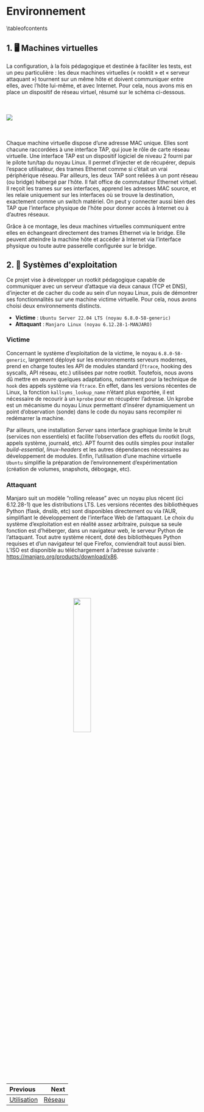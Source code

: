 # Environnement

\tableofcontents

## 1. 🖥️ Machines virtuelles

La configuration, à la fois pédagogique et destinée à faciliter les tests, est un peu particulière : les deux machines virtuelles (« rooktit » et « serveur attaquant ») tournent sur un même hôte et doivent communiquer entre elles, avec l’hôte lui-même, et avec Internet. Pour cela, nous avons mis en place un dispositif de réseau virtuel, résumé sur le schéma ci-dessous.

<img 
  src="diag.svg" 
  style="
    display: block;
    margin: 50px auto;
    overflow: hidden;
  "
/>

Chaque machine virtuelle dispose d’une adresse MAC unique. Elles sont chacune raccordées à une interface TAP, qui joue le rôle de carte réseau virtuelle. Une interface TAP est un dispositif logiciel de niveau 2 fourni par le pilote tun/tap du noyau Linux. Il permet d’injecter et de récupérer, depuis l’espace utilisateur, des trames Ethernet comme si c’était un vrai périphérique réseau. Par ailleurs, les deux TAP sont reliées à un pont réseau (ou bridge) hébergé par l’hôte. Il fait office de commutateur Ethernet virtuel. Il reçoit les trames sur ses interfaces, apprend les adresses MAC source, et les relaie uniquement sur les interfaces où se trouve la destination, exactement comme un switch matériel. On peut y connecter aussi bien des TAP que l’interface physique de l’hôte pour donner accès à Internet ou à d’autres réseaux.

Grâce à ce montage, les deux machines virtuelles communiquent entre elles en échangeant directement des trames Ethernet via le bridge. Elle peuvent atteindre la machine hôte et accéder à Internet via l’interface physique ou toute autre passerelle configurée sur le bridge.

## 2. 🧠 Systèmes d'exploitation

Ce projet vise à développer un rootkit pédagogique capable de communiquer avec un serveur d’attaque via deux canaux (TCP et DNS), d’injecter et de cacher du code au sein d’un noyau Linux, puis de démontrer ses fonctionnalités sur une machine victime virtuelle. Pour cela, nous avons choisi deux environnements distincts.
- **Victime** : `Ubuntu Server 22.04 LTS (noyau 6.8.0-58-generic)`
- **Attaquant** : `Manjaro Linux (noyau 6.12.28-1-MANJARO)`

### Victime

Concernant le système d’exploitation de la victime, le noyau `6.8.0-58-generic`, largement déployé sur les environnements serveurs modernes, prend en charge toutes les API de modules standard (`ftrace`, hooking des syscalls, API réseau, etc.) utilisées par notre rootkit. Toutefois, nous avons dû mettre en œuvre quelques adaptations, notamment pour la technique de `hook` des appels système via `ftrace`. En effet, dans les versions récentes de Linux, la fonction `kallsyms_lookup_name` n’étant plus exportée, il est nécessaire de recourir à un `kprobe` pour en récupérer l’adresse. Un kprobe est un mécanisme du noyau Linux permettant d’insérer dynamiquement un point d’observation (sonde) dans le code du noyau sans recompiler ni redémarrer la machine.

Par ailleurs, une installation *Server* sans interface graphique limite le bruit (services non essentiels) et facilite l’observation des effets du rootkit (logs, appels système, journald, etc). APT fournit des outils simples pour installer *build-essential*, *linux-headers* et les autres dépendances nécessaires au développement de modules. Enfin, l’utilisation d’une machine virtuelle `Ubuntu` simplifie la préparation de l’environnement d’expérimentation (création de volumes, snapshots, débogage, etc).

### Attaquant

Manjaro suit un modèle “rolling release” avec un noyau plus récent (ici 6.12.28-1) que les distributions LTS. Les versions récentes des bibliothèques Python (flask, dnslib, etc) sont disponibles directement ou via l’AUR, simplifiant le développement de l’interface Web de l’attaquant. Le choix du système d’exploitation est en réalité assez arbitraire, puisque sa seule fonction est d’héberger, dans un navigateur web, le serveur Python de l’attaquant. Tout autre système récent, doté des bibliothèques Python requises et d’un navigateur tel que Firefox, conviendrait tout aussi bien. L’ISO est disponible au téléchargement à l’adresse suivante : https://manjaro.org/products/download/x86.

<img 
  src="logo_no_text.png" 
  style="
    display: block;
    margin: 100px auto;
    width: 30%;
    overflow: hidden;
  "
/>

<div class="section_buttons">

| Previous                          | Next                               |
|:----------------------------------|-----------------------------------:|
| [Utilisation](04_usage.md)        | [Réseau](d5/dc4/network.html)      |
</div>